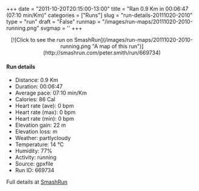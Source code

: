 +++
date = "2011-10-20T20:15:00-13:00"
title = "Ran 0.9 Km in 00:06:47 (07:10 min/Km)"
categories = ["Runs"]
slug = "run-details-20111020-2010"
type = "run"
draft = "False"
runmap = "/images/run-maps/20111020-2010-running.png"
svgmap = '<polyline points="44 88, 46 84, 48 81, 49 77, 52 73, 54 71, 57 64, 58 61, 59 57, 67 44, 70 37, 71 29, 72 22, 74 15, 49 1, 47 1, 36 0, 33 0, 30 1, 27 7, 27 17, 28 18, 30 25, 36 31, 39 33, 45 37, 48 44, 58 51, 58 54, 56 59, 54 65, 53 70, 52 77, 50 81, 47 86, 44 90, 41 93, 38 100">'
+++



<!--more-->

<center>
[![Click to see the run on SmashRun](/images/run-maps/20111020-2010-running.png "A map of this run")](http://smashrun.com/peter.smith/run/669734)
</center>

#### Run details

* Distance: 0.9 Km
* Duration: 00:06:47
* Average pace: 07:10 min/Km
* Calories: 86 Cal
* Heart rate (ave): 0 bpm
* Heart rate (max): 0 bpm
* Heart rate (min): 0 bpm
* Elevation gain: 22 m
* Elevation loss:  m
* Weather: partlycloudy
* Temperature: 14 &deg;C
* Humidity: 77%
* Activity: running
* Source: gpxfile
* Run ID: 669734

Full details at [SmashRun](http://smashrun.com/peter.smith/run/669734)